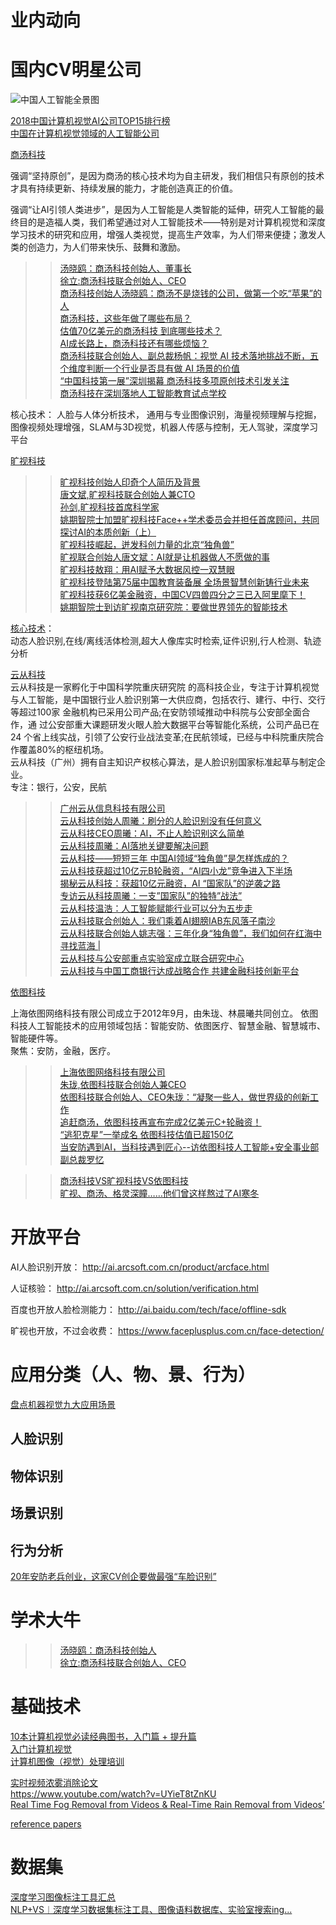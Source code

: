 
# 业内动向




# 国内CV明星公司

![中国人工智能全景图](http://5b0988e595225.cdn.sohucs.com/images/20180101/633ccfaf81b347adae03489fd4807b3a.jpeg)<br>

[2018中国计算机视觉AI公司TOP15排行榜](http://www.acnews.cn/xinwen/20180720333.html)<br>
[中国在计算机视觉领域的人工智能公司](https://baijiahao.baidu.com/s?id=1606777221165935790&wfr=spider&for=pc)<br>

[商汤科技](https://www.sensetime.com/)<br>

强调“坚持原创”，是因为商汤的核心技术均为自主研发，我们相信只有原创的技术才具有持续更新、持续发展的能力，才能创造真正的价值。

强调“让AI引领人类进步”，是因为人工智能是人类智能的延伸，研究人工智能的最终目的是造福人类，我们希望通过对人工智能技术——特别是对计算机视觉和深度学习技术的研究和应用，增强人类视觉，提高生产效率，为人们带来便捷；激发人类的创造力，为人们带来快乐、鼓舞和激励。

>>[汤晓鸥：商汤科技创始人、董事长](https://baike.baidu.com/item/%E6%B1%A4%E6%99%93%E9%B8%A5/7200225?fr=kg_qa)<br>
>>[徐立:商汤科技联合创始人、CEO](https://baike.baidu.com/item/%E5%BE%90%E7%AB%8B/22031892?fr=aladdin)<br>
>>[商汤科技创始人汤晓鸥：商汤不是烧钱的公司，做第一个吃“苹果”的人](https://baijiahao.baidu.com/s?id=1598696266312231564&wfr=spider&for=pc)<br>
>>[商汤科技，这些年做了哪些布局？](http://tech.qq.com/a/20180409/019200.htm)<br>
>>[估值70亿美元的商汤科技 到底哪些技术？](https://baijiahao.baidu.com/s?id=1611922863264650273&wfr=spider&for=pc)<br>
>>[AI成长路上，商汤科技还有哪些烦恼？](https://baijiahao.baidu.com/s?id=1616094280722951682&wfr=spider&for=pc)<br>
>>[商汤科技联合创始人、副总裁杨帆：视觉 AI 技术落地挑战不断，五个维度判断一个行业是否具有做 AI 场景的价值](https://www.sohu.com/a/205851768_256833)<br>
>>[“中国科技第一展”深圳揭幕 商汤科技多项原创技术引发关注](http://www.sohu.com/a/275877990_100169358)<br>
>>[商汤科技在深圳落地人工智能教育试点学校](https://baijiahao.baidu.com/s?id=1617355207451265162&wfr=spider&for=pc)<br>

核心技术：
人脸与人体分析技术， 通用与专业图像识别，海量视频理解与挖掘， 图像视频处理增强，SLAM与3D视觉，机器人传感与控制，无人驾驶，深度学习平台<br>




[旷视科技](https://www.megvii.com/)<br>

>>[旷视科技创始人印奇个人简历及背景](http://m.elecfans.com/article/667325.html)<br>
>>[唐文斌,旷视科技联合创始人兼CTO](https://baike.baidu.com/item/%E5%94%90%E6%96%87%E6%96%8C/14692119)<br>
>>[孙剑,旷视科技首席科学家](https://baike.baidu.com/item/%E5%AD%99%E5%89%91/19814032?fr=aladdin)<br>
>>[姚期智院士加盟旷视科技Face++学术委员会并担任首席顾问，共同探讨AI的本质创新（上） ](https://www.leiphone.com/news/201711/DJxw36UFyMhQHAeQ.html)<br>
>>[旷视科技崛起，迸发科创力量的北京“独角兽”](https://baijiahao.baidu.com/s?id=1617734861476906045&wfr=spider&for=pc)<br>
>>[旷视联合创始人唐文斌：AI就是让机器做人不愿做的事](http://tech.sina.com.cn/it/2018-11-23/doc-ihmutuec2940866.shtml)<br>
>>[旷视科技敖翔：用AI赋予大数据风控一双慧眼](http://www.cet.com.cn/itpd/sdyd/2098557.shtml)<br>
>>[旷视科技登陆第75届中国教育装备展 全场景智慧创新铸行业未来](https://tech.china.com/article/20181122/kejiyuan1108218854.html)<br>
>>[旷视科技获6亿美金融资，中国CV四兽四分之三已入阿里麾下！](http://www.sohu.com/a/242984541_100039855)<br>
>>[姚期智院士到访旷视南京研究院：要做世界领先的智能技术](https://www.sohu.com/a/217375452_418390)<br>

[核心技术](https://www.faceplusplus.com.cn/)：<br>
动态人脸识别,在线/离线活体检测,超大人像库实时检索,证件识别,行人检测、轨迹分析

[云从科技](http://www.cloudwalk.cn/index.html)<br>
云从科技是一家孵化于中国科学院重庆研究院 的高科技企业，专注于计算机视觉与人工智能，是中国银行业人脸识别第一大供应商，包括农行、建行、中行、交行等超过100家 金融机构已采用公司产品;在安防领域推动中科院与公安部全面合作，通 过公安部重大课题研发火眼人脸大数据平台等智能化系统，公司产品已在 24 个省上线实战，引领了公安行业战法变革;在民航领域，已经与中科院重庆院合作覆盖80%的枢纽机场。<br>
云从科技（广州）拥有自主知识产权核心算法，是人脸识别国家标准起草与制定企业。<br>
专注：银行，公安，民航 <br>

>>[广州云从信息科技有限公司](https://baike.baidu.com/item/%E5%B9%BF%E5%B7%9E%E4%BA%91%E4%BB%8E%E4%BF%A1%E6%81%AF%E7%A7%91%E6%8A%80%E6%9C%89%E9%99%90%E5%85%AC%E5%8F%B8/17382284)<br>
>>[云从科技创始人周曦：刷分的人脸识别没有任何意义](https://www.sohu.com/a/121666798_465975)<br>
>>[云从科技CEO周曦：AI，不止人脸识别这么简单](https://tech.sina.com.cn/roll/2018-10-13/doc-ifxeuwws3643574.shtml)<br>
>>[云从科技周曦：AI落地关键要解决问题](https://tech.sina.com.cn/roll/2018-10-13/doc-ifxeuwws3643574.shtml)<br>
>>[云从科技——短短三年 中国AI领域“独角兽”是怎样炼成的？](http://www.qianjia.com/html/2018-04/23_290035.html)<br>
>>[云从科技获超过10亿元B轮融资，“AI四小龙”竞争进入下半场](https://baijiahao.baidu.com/s?id=1613902851558220738&wfr=spider&for=pc)<br>
>>[揭秘云从科技：获超10亿元融资，AI “国家队”的逆袭之路](http://www.sohu.com/a/258136135_116132)<br>
>>[专访云从科技周曦：一支”国家队”的独特”战法”](http://tech.163.com/17/0310/07/CF5BFCLB00098GJ5.html)<br>
>>[云从科技温浩：人工智能赋能行业可以分为五步走](https://baijiahao.baidu.com/s?id=1618074089912160803&wfr=spider&for=pc)<br>
>>[云从科技联合创始人：我们乘着AI翅膀IAB东风落子南沙](http://www.sohu.com/a/230669112_667991)<br>
>>[云从科技联合创始人姚志强：三年化身“独角兽”，我们如何在红海中寻找蓝海 | ](https://baijiahao.baidu.com/s?id=1606299964604586370&wfr=spider&for=pc)<br>
>>[云从科技与公安部重点实验室成立联合研究中心](http://www.afzhan.com/news/detail/67924.html)<br>
>>[云从科技与中国工商银行达成战略合作 共建金融科技创新平台](https://baijiahao.baidu.com/s?id=1617100006375540717&wfr=spider&for=pc)<br>


[依图科技](http://www.yitutech.com/)<br>

上海依图网络科技有限公司成立于2012年9月，由朱珑、林晨曦共同创立。 
依图科技人工智能技术的应用领域包括：智能安防、依图医疗、智慧金融、智慧城市、智能硬件等。<br>
聚焦：安防，金融，医疗。<br>

>>[上海依图网络科技有限公司](https://baike.baidu.com/item/%E4%B8%8A%E6%B5%B7%E4%BE%9D%E5%9B%BE%E7%BD%91%E7%BB%9C%E7%A7%91%E6%8A%80%E6%9C%89%E9%99%90%E5%85%AC%E5%8F%B8/20057496?fr=aladdin)<br>
>>[朱珑,依图科技联合创始人兼CEO](https://baike.baidu.com/item/%E6%9C%B1%E7%8F%91/16528672)<br>
>>[依图科技联合创始人、CEO朱珑：“凝聚一些人，做世界级的创新工作](https://baike.baidu.com/item/%E6%9C%B1%E7%8F%91/16528672)<br>
>>[追赶商汤，依图科技再宣布完成2亿美元C+轮融资！](https://www.iyiou.com/p/66651.html)<br>
>>[“逃犯克星”一举成名 依图科技估值已超150亿](http://finance.sina.com.cn/stock/newstock/2018-06-14/doc-ihcyszrz2722912.shtml)<br>
>>[当安防遇到AI，当科技遇到匠心--访依图科技人工智能+安全事业部副总裁罗忆](http://news.21csp.com.cn/c29/201707/11360655.html)<br>

>>[商汤科技VS旷视科技VS依图科技](https://www.jianshu.com/p/b132bdd9dff1)<br>
>>[旷视、商汤、格灵深瞳……他们曾这样熬过了AI寒冬](http://news.yzz.cn/eyes/text/201709-1203055.shtml)<br>

# 开放平台
AI人脸识别开放：
http://ai.arcsoft.com.cn/product/arcface.html

人证核验：
http://ai.arcsoft.com.cn/solution/verification.html

百度也开放人脸检测能力：
http://ai.baidu.com/tech/face/offline-sdk

旷视也开放，不过会收费：
https://www.faceplusplus.com.cn/face-detection/

# 应用分类（人、物、景、行为）
[盘点机器视觉九大应用场景](https://www.sohu.com/a/205697765_793144)<br>
## 人脸识别
## 物体识别
## 场景识别
## 行为分析
[20年安防老兵创业，这家CV创企要做最强“车脸识别”](https://baijiahao.baidu.com/s?id=1618886809197180699&wfr=spider&for=pc)<br>

# 学术大牛
>>[汤晓鸥：商汤科技创始人](https://baike.baidu.com/item/%E6%B1%A4%E6%99%93%E9%B8%A5/7200225?fr=kg_qa)<br>
>>[徐立:商汤科技联合创始人、CEO](https://baike.baidu.com/item/%E5%BE%90%E7%AB%8B/22031892?fr=aladdin)<br>

# 基础技术

[10本计算机视觉必读经典图书，入门篇 + 提升篇](https://baijiahao.baidu.com/s?id=1591719485603660758&wfr=spider&for=pc)<br>
[入门计算机视觉](http://baijiahao.baidu.com/s?id=1585312897491142760&wfr=spider&for=pc)<br>
[计算机图像（视觉）处理培训](http://www.zpedu.com/JQActives298.html)<br>


[实时视频浓雾消除论文](http://xuewen.cnki.net/CMFD-1015569367.nh.html)<br>
https://www.youtube.com/watch?v=UYieT8tZnKU <br>
[Real Time Fog Removal from Videos & Real-Time Rain Removal from Videos’](https://economictimes.indiatimes.com/news/science/fog-wont-delay-your-journey-as-iit-develops-this-new-technology/real-time-fog-removal/slideshow/59335439.cms)<br>

[reference papers](https://www.semanticscholar.org/paper/Fog-Removal-from-Video-Sequences-Using-Contrast-Xu-Liu/d12a041ba2a0275883f5386f7e6d98a0d2c848b8)<br>

# 数据集
[深度学习图像标注工具汇总](https://yq.aliyun.com/wenji/252379)<br>
[NLP+VS︱深度学习数据集标注工具、图像语料数据库、实验室搜索ing...](https://blog.csdn.net/mengfanzhong/article/details/80638226)<br>
